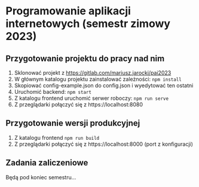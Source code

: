 # Programowanie aplikacji internetowych (semestr zimowy 2023)

## Przygotowanie projektu do pracy nad nim
1. Sklonować projekt z https://gitlab.com/mariusz.jarocki/pai2023
1. W głównym katalogu projektu zainstalować zależności: `npm install`
1. Skopiować config-example.json do config.json i wyedytować ten ostatni
1. Uruchomić backend: `npm start`
1. Z katalogu frontend uruchomić serwer roboczy: `npm run serve`
1. Z przeglądarki połączyć się z https://localhost:8080

## Przygotowanie wersji produkcyjnej
1. Z katalogu frontend `npm run build`
1. Z przeglądarki połączyć się z https://localhost:8000 (port z konfiguracji)

## Zadania zaliczeniowe
Będą pod koniec semestru...